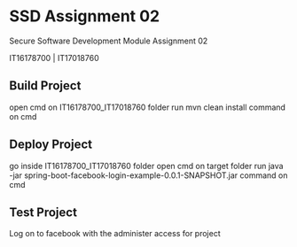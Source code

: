 # SSD Assignment 02
Secure Software Development Module Assignment 02



IT16178700 | IT17018760


## Build Project
open cmd on IT16178700_IT17018760 folder
run mvn clean install command on cmd

## Deploy Project
go inside IT16178700_IT17018760 folder
open cmd on target folder
run java -jar spring-boot-facebook-login-example-0.0.1-SNAPSHOT.jar command on cmd

## Test Project
Log on to facebook with the administer access for project